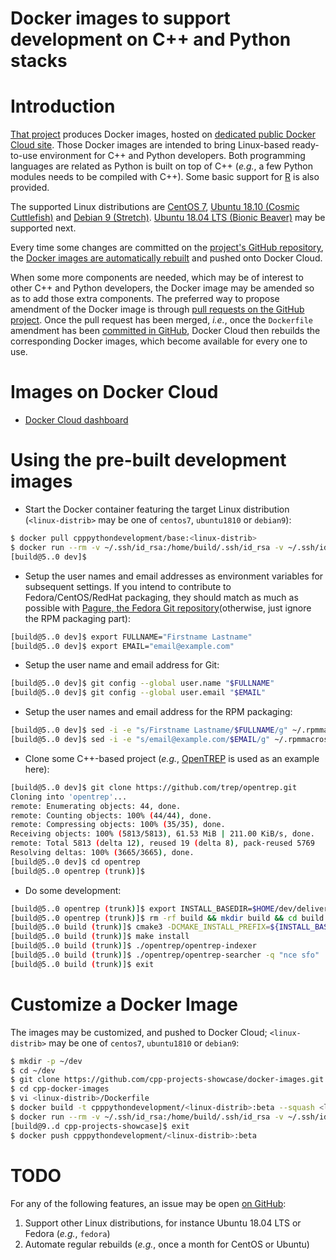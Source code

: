 Docker images to support development on C++ and Python stacks
=============================================================

# Introduction
[That project](https://github.com/cpp-projects-showcase/docker-images)
produces Docker images, hosted on [dedicated
public Docker Cloud site](https://cloud.docker.com/u/cpppythondevelopment/repository/docker/cpppythondevelopment/base).
Those Docker images are intended to bring Linux-based ready-to-use environment
for C++ and Python developers. Both programming languages are related
as Python is built on top of C++ (_e.g._, a few Python modules needs
to be compiled with C++).
Some basic support for [R](http://r-project.org) is also provided.

The supported Linux distributions are
[CentOS 7](https://wiki.centos.org/Manuals/ReleaseNotes/CentOS7),
[Ubuntu 18.10 (Cosmic Cuttlefish)](http://releases.ubuntu.com/18.10/)
and [Debian 9 (Stretch)](https://www.debian.org/releases/stretch/).
[Ubuntu 18.04 LTS (Bionic Beaver)](http://releases.ubuntu.com/18.04/)
may be supported next.

Every time some changes are committed on the [project's GitHub
repository](https://github.com/cpp-projects-showcase/docker-images),
the [Docker images are automatically
rebuilt](https://cloud.docker.com/u/cpppythondevelopment/repository/docker/cpppythondevelopment/base/timeline)
and pushed onto Docker Cloud.

When some more components are needed, which may be of interest to other
C++ and Python developers, the Docker image may be amended so as to add
those extra components.
The preferred way to propose amendment of the Docker image is through
[pull requests on the GitHub
project](https://github.com/cpp-projects-showcase/docker-images/pulls).
Once the pull request has been merged, _i.e._, once the `Dockerfile` amendment
has been [committed in
GitHub](https://github.com/cpp-projects-showcase/docker-images/commits/master),
Docker Cloud then rebuilds the corresponding Docker images, which become
available for every one to use.

# Images on Docker Cloud
* [Docker Cloud dashboard](https://cloud.docker.com/u/cpppythondevelopment/repository/docker/cpppythondevelopment/base)

# Using the pre-built development images
* Start the Docker container featuring the target Linux distribution
  (`<linux-distrib>` may be one of `centos7`, `ubuntu1810` or `debian9`):
```bash
$ docker pull cpppythondevelopment/base:<linux-distrib>
$ docker run --rm -v ~/.ssh/id_rsa:/home/build/.ssh/id_rsa -v ~/.ssh/id_rsa.pub:/home/build/.ssh/id_rsa.pub -it cpppythondevelopment/base:<linux-distrib>
[build@5..0 dev]$ 
```

* Setup the user names and email addresses as environment variables for
  subsequent settings. If you intend to contribute to Fedora/CentOS/RedHat
  packaging, they should match as much as possible with
  [Pagure, the Fedora Git repository](https://src.fedoraproject.org/settings#nav-email-tab)(otherwise, just ignore the RPM packaging part):
```bash
[build@5..0 dev]$ export FULLNAME="Firstname Lastname"
[build@5..0 dev]$ export EMAIL="email@example.com"
```

* Setup the user name and email address for Git:
```bash
[build@5..0 dev]$ git config --global user.name "$FULLNAME"
[build@5..0 dev]$ git config --global user.email "$EMAIL"
```

* Setup the user names and email address for the RPM packaging:
```bash
[build@5..0 dev]$ sed -i -e "s/Firstname Lastname/$FULLNAME/g" ~/.rpmmacros
[build@5..0 dev]$ sed -i -e "s/email@example.com/$EMAIL/g" ~/.rpmmacros
```

* Clone some C++-based project (_e.g._,
  [OpenTREP](http://github.com/trep/opentrep) is used as an example here):
```bash
[build@5..0 dev]$ git clone https://github.com/trep/opentrep.git
Cloning into 'opentrep'...
remote: Enumerating objects: 44, done.
remote: Counting objects: 100% (44/44), done.
remote: Compressing objects: 100% (35/35), done.
Receiving objects: 100% (5813/5813), 61.53 MiB | 211.00 KiB/s, done.
remote: Total 5813 (delta 12), reused 19 (delta 8), pack-reused 5769
Resolving deltas: 100% (3665/3665), done.
[build@5..0 dev]$ cd opentrep
[build@5..0 opentrep (trunk)]$ 
```

* Do some development:
```bash
[build@5..0 opentrep (trunk)]$ export INSTALL_BASEDIR=$HOME/dev/deliveries && export TREP_VER=99.99.99 && if [ -d /usr/lib64 ]; then LIBSUFFIX=64; fi && export LIBSUFFIX_4_CMAKE="-DLIB_SUFFIX=$LIBSUFFIX"
[build@5..0 opentrep (trunk)]$ rm -rf build && mkdir build && cd build
[build@5..0 build (trunk)]$ cmake3 -DCMAKE_INSTALL_PREFIX=${INSTALL_BASEDIR}/opentrep-$TREP_VER  -DCMAKE_BUILD_TYPE:STRING=Debug -DINSTALL_DOC:BOOL=OFF -DRUN_GCOV:BOOL=OFF ${LIBSUFFIX_4_CMAKE} ..
[build@5..0 build (trunk)]$ make install
[build@5..0 build (trunk)]$ ./opentrep/opentrep-indexer
[build@5..0 build (trunk)]$ ./opentrep/opentrep-searcher -q "nce sfo"
[build@5..0 build (trunk)]$ exit
```

# Customize a Docker Image
The images may be customized, and pushed to Docker Cloud;
`<linux-distrib>` may be one of `centos7`, `ubuntu1810` or `debian9`:
```bash
$ mkdir -p ~/dev
$ cd ~/dev
$ git clone https://github.com/cpp-projects-showcase/docker-images.git cpp-docker-images
$ cd cpp-docker-images
$ vi <linux-distrib>/Dockerfile
$ docker build -t cpppythondevelopment/<linux-distrib>:beta --squash <linux-distrib>/
$ docker run --rm -v ~/.ssh/id_rsa:/home/build/.ssh/id_rsa -v ~/.ssh/id_rsa.pub:/home/build/.ssh/id_rsa.pub -it cpppythondevelopment/<linux-distrib>:beta
[build@9..d cpp-projects-showcase]$ exit
$ docker push cpppythondevelopment/<linux-distrib>:beta
```

# TODO
For any of the following features, an issue may be open
[on GitHub](https://github.com/cpp-projects-showcase/docker-images/issues):
1. Support other Linux distributions, for instance Ubuntu 18.04 LTS
   or Fedora (_e.g._, `fedora`)
2. Automate regular rebuilds (_e.g._, once a month for CentOS or Ubuntu)


